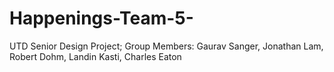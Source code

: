# Happenings-Team-5-
UTD Senior Design Project; Group Members: Gaurav Sanger, Jonathan Lam,  Robert Dohm, Landin Kasti, Charles Eaton

